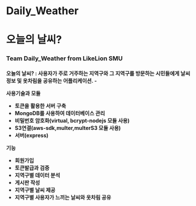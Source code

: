 <h1>Daily_Weather
<h1>오늘의 날씨?

<h3>Team Daily_Weather from LikeLion SMU

<h4>오늘의 날씨? : 사용자가 주로 거주하는 지역구와 그 지역구를 방문하는 시민들에게 날씨 정보 및 옷차림을 공유하는 어플리케이션.
-


사용기술과 모듈

- 토큰을 활용한 서버 구축
- MongoDB를 사용하여 데이터베이스 관리
- 비밀번호 암호화(virtual, bcrypt-nodejs 모듈 사용)
- S3연결(aws-sdk,multer,multerS3 모듈 사용)
- 서버(express)


기능

- 회원가입
- 토큰발급과 검증
- 지역구별 데이터 분석
- 게시판 작성
- 지역구별 날씨 제공
- 지역구별 사용자가 느끼는 날씨와 옷차림 공유 





